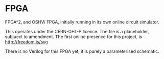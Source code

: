 # FPGA
FPGA^2, and OSHW FPGA, initially running in its own online circuit simulator.

This operates under the CERN-OHL-P licence.
The file is a placeholder, subjuect to amendment.
The first online presence for this project, is http://freedom.is/svg

There is no Verilog for this FPGA yet; it is purely a parameterised schematic.
